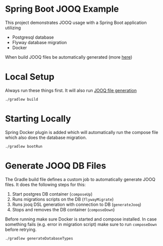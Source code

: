 # Spring Boot JOOQ Example

This project demonstrates JOOQ usage with a Spring Boot application utilizing 
- Postgresql database
- Flyway database migration
- Docker

When build JOOQ files be automatically generated (more  [here](#Generate-JOOQ-DB-Files))

# Local Setup
Always run these things first. It will also run [JOOQ file generation](#Generate-JOOQ-DB-Files)
```
./gradlew build
```

# Starting Locally
Spring Docker plugin is added which will automatically run the compose file which also does the database migration.
```
./gradlew bootRun
```

# Generate JOOQ DB Files
The Gradle build file defines a custom job to automatically generate JOOQ files.
It does the following steps for this:
1. Start postgres DB container (`composeUp`)
2. Runs migrations scripts on the DB (`flywayMigrate`)
3. Runs jooq DSL generation with connection to DB (`generateJooq`)
4. Stops and removes the DB container (`composeDown`)

Before running make sure Docker is started and compose installed.
In case something fails (e.g. error in migration script) make sure to run `composeDown` before retrying.
```
./gradlew generateDatabaseTypes
```
